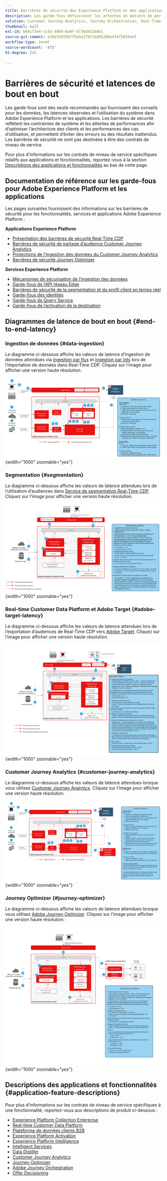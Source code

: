 ```yaml
---
title: Barrières de sécurité des Experience Platform et des applications et latences de bout en bout
description: Les garde-fous définissent les attentes en matière de performances et l’impact pour les composants et services dans Adobe Experience Platform et les applications.
solution: Customer Journey Analytics, Journey Orchestration, Real-Time Customer Data Platform
thumbnail: null
exl-id: b64cf3e4-cc5d-4984-8a0f-4736d432b8e1
source-git-commit: a16d7e925b7f5e9a379214d01280e4fef56344af
workflow-type: tm+mt
source-wordcount: '473'
ht-degree: 22%

---
```


# Barrières de sécurité et latences de bout en bout

Les garde-fous sont des seuils recommandés qui fournissent des conseils pour les données, les latences observées et l’utilisation du système dans Adobe Experience Platform et les applications. Les barrières de sécurité reflètent les contraintes de système et les attentes de performances afin d’optimiser l’architecture des clients et les performances des cas d’utilisation, et permettent d’éviter des erreurs ou des résultats inattendus. Les barrières de sécurité ne sont pas destinées à être des contrats de niveau de service.

Pour plus d’informations sur les contrats de niveau de service spécifiques relatifs aux applications et fonctionnalités, reportez-vous à la section [Descriptions des applications et fonctionnalités](#application-feature-descriptions) au bas de cette page.


## Documentation de référence sur les garde-fous pour Adobe Experience Platform et les applications

Les pages suivantes fournissent des informations sur les barrières de sécurité pour les fonctionnalités, services et applications Adobe Experience Platform :

**Applications Experience Platform**

* [Présentation des barrières de sécurité Real-Time CDP](https://experienceleague.adobe.com/docs/experience-platform/rtcdp/guardrails/overview.html)
* [Barrières de sécurité de partage d’audience Customer Journey Analytics](https://experienceleague.adobe.com/docs/analytics-platform/using/cja-components/audiences/publish.html#latency)
* [Protections de l’ingestion des données du Customer Journey Analytics](https://experienceleague.adobe.com/docs/experience-platform/sources/connectors/adobe-applications/analytics.html#what-is-the-expected-latency-for-analytics-data-on-platform%3F)
* [Barrières de sécurité Journey Optimizer](https://experienceleague.adobe.com/docs/journey-optimizer/using/get-started/guardrails.html)

**Services Experience Platform**

* [Mécanismes de sécurisation de l’ingestion des données](https://experienceleague.adobe.com/docs/experience-platform/ingestion/guardrails.html)
* [Garde-fous de l’API réseau Edge](https://experienceleague.adobe.com/docs/experience-platform/edge-network-server-api/guardrails.html)
* [Barrières de sécurité de la segmentation et du profil client en temps réel](https://experienceleague.adobe.com/docs/experience-platform/profile/guardrails.html?lang=fr)
* [Garde-fous des identités](https://experienceleague.adobe.com/docs/experience-platform/identity/guardrails.html?lang=fr)
* [Garde-fous de Query Service](https://experienceleague.adobe.com/docs/experience-platform/query/guardrails.html?lang=fr)
* [Garde-fous de l’activation de la destination](https://experienceleague.adobe.com/docs/experience-platform/destinations/guardrails.html?lang=fr)

## Diagrammes de latence de bout en bout {#end-to-end-latency}

### Ingestion de données {#data-ingestion}

Le diagramme ci-dessous affiche les valeurs de latence d’ingestion de données attendues via [ingestion par flux](https://experienceleague.adobe.com/docs/experience-platform/ingestion/streaming/overview.html) et [ingestion par lots](https://experienceleague.adobe.com/docs/experience-platform/ingestion/batch/getting-started.html?lang=fr) lors de l’importation de données dans Real-Time CDP. Cliquez sur l’image pour afficher une version haute résolution.

![Présentation visuelle de haut niveau de l’ingestion de données.](/help/blueprints/experience-platform/deployment/assets/aep_data_flow_guardrails.svg "Présentation visuelle de haut niveau de l’ingestion de données et valeurs de latence"){width="1000" zoomable="yes"}

### Segmentation {#segmentation}

Le diagramme ci-dessous affiche les valeurs de latence attendues lors de l’utilisation d’audiences dans [Service de segmentation Real-Time CDP](https://experienceleague.adobe.com/docs/experience-platform/segmentation/home.html?lang=fr). Cliquez sur l’image pour afficher une version haute résolution.

![Présentation visuelle de haut niveau de la segmentation.](/help/blueprints/experience-platform/deployment/assets/segmentation_guardrails.svg "Présentation visuelle de haut niveau de la segmentation et valeurs de latence"){width="1000" zoomable="yes"}

### Real-time Customer Data Platform et Adobe Target {#adobe-target-latency}

Le diagramme ci-dessous affiche les valeurs de latence attendues lors de l’exportation d’audiences de Real-Time CDP vers [Adobe Target](https://experienceleague.adobe.com/docs/experience-platform/destinations/catalog/personalization/adobe-target-connection.html?lang=fr). Cliquez sur l’image pour afficher une version haute résolution.

![Présentation visuelle de haut niveau de l’exportation vers Adobe Target.](/help/blueprints/experience-platform/deployment/assets/RTCDP_Target_guardrails.svg "Exportation d’audiences vers un aperçu visuel de haut niveau d’Adobe Target et des valeurs de latence"){width="1000" zoomable="yes"}

### Customer Journey Analytics {#customer-journey-analytics}

Le diagramme ci-dessous affiche les valeurs de latence attendues lorsque vous utilisez [Customer Journey Analytics](https://experienceleague.adobe.com/docs/analytics-platform/using/cja-overview/cja-overview.html?lang=en). Cliquez sur l’image pour afficher une version haute résolution.

![Utilisation d’un aperçu visuel de haut niveau de Customer Journey Analytics.](/help/blueprints/experience-platform/deployment/assets/CJA_guardrails.svg "Utilisation des valeurs de latence et d’aperçu visuel de haut niveau de Customer Journey Analytics"){width="1000" zoomable="yes"}

### Journey Optimizer {#journey-optimizer}

Le diagramme ci-dessous affiche les valeurs de latence attendues lorsque vous utilisez [Adobe Journey Optimizer](https://experienceleague.adobe.com/docs/journey-optimizer/using/get-started/get-started.html?lang=en). Cliquez sur l’image pour afficher une version haute résolution.

![Utilisation d’un aperçu visuel de haut niveau de Adobe Journey Optimizer.](/help/blueprints/experience-platform/deployment/assets/AJO_guardrails.svg "Utilisation des valeurs de latence et d’aperçu visuel de haut niveau de Adobe Journey Optimizer"){width="1000" zoomable="yes"}

## Descriptions des applications et fonctionnalités {#application-feature-descriptions}

Pour plus d’informations sur les contrats de niveau de service spécifiques à une fonctionnalité, reportez-vous aux descriptions de produit ci-dessous :

* [Experience Platform Collection Enterprise](https://helpx.adobe.com/fr/legal/product-descriptions/adobe-experience-platform-collection-enterprise.html)
* [Real-time Customer Data Platform](https://helpx.adobe.com/fr/legal/product-descriptions/real-time-customer-data-platform.html)
* [Plateforme de données clients B2B](https://helpx.adobe.com/fr/legal/product-descriptions/adobe-experience-platform-b2b.html)
* [Experience Platform Activation](https://helpx.adobe.com/fr/legal/product-descriptions/adobe-experience-platform0.html)
* [Experience Platform Intelligence](https://helpx.adobe.com/fr/legal/product-descriptions/adobe-experience-platform-intelligence---product-description.html)
* [Intelligent Services](https://helpx.adobe.com/fr/legal/product-descriptions/intelligent-services.html)
* [Data Distiller](https://helpx.adobe.com/fr/legal/product-descriptions/data-distiller.html)
* [Customer Journey Analytics](https://helpx.adobe.com/fr/legal/product-descriptions/customer-journey-analytics.html)
* [Journey Optimizer](https://helpx.adobe.com/fr/legal/product-descriptions/adobe-journey-optimizer.html)
* [Adobe Journey Orchestration](https://helpx.adobe.com/fr/legal/product-descriptions/journey-orchestration.html)
* [Offer Decisioning](https://helpx.adobe.com/fr/legal/product-descriptions/offer-decisioning-app-service.html)
